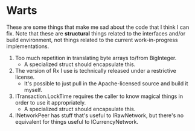 Warts
=====

These are some things that make me sad about the code that I think I can fix.
Note that these are **structural** things related to the interfaces and/or build
environment, not things related to the current work-in-progress implementations.

1.  Too much repetition in translating byte arrays to/from BigInteger.
    -   A specialized struct should encapsulate this.
1.  The version of Rx I use is technically released under a restrictive license.
    -   It's possible to just pull in the Apache-licensed source and build it
        myself.
1.  ITransaction.LockTime requires the caller to know magical things in order to
    use it appropriately.
    -   A specialized struct should encapsulate this.
1.  INetworkPeer has stuff that's useful to IRawNetwork, but there's no
    equivalent for things useful to ICurrencyNetwork.